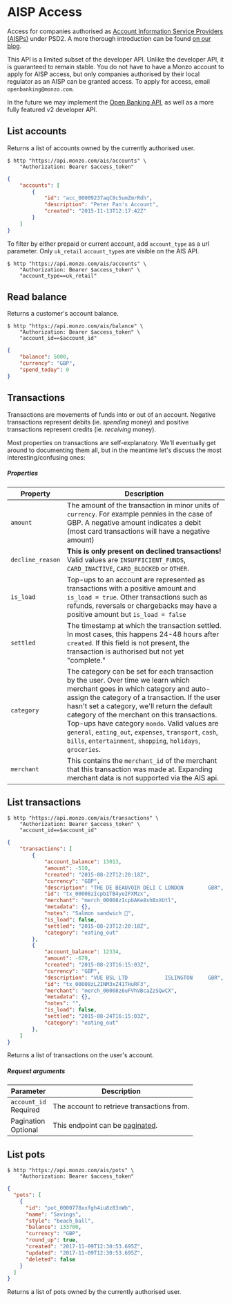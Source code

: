 # AISP Access

Access for companies authorised as [Account Information Service Providers (AISPs)](https://www.fca.org.uk/account-information-service-ais-payment-initiation-service-pis) under PSD2. A more thorough introduction can be found [on our blog](https://monzo.com/blog/2018/01/12/api-update/).

This API is a limited subset of the developer API. Unlike the developer API, it is guaranteed to remain stable. You do not have to have a Monzo account to apply for AISP access, but only companies authorised by their local regulator as an AISP can be granted access. To apply for access, email `openbanking@monzo.com`.

In the future we may implement the [Open Banking API](https://www.openbanking.org.uk), as well as a more fully featured v2 developer API.

## List accounts

Returns a list of accounts owned by the currently authorised user.

```shell
$ http "https://api.monzo.com/ais/accounts" \
    "Authorization: Bearer $access_token"
```

```json
{
    "accounts": [
        {
            "id": "acc_00009237aqC8c5umZmrRdh",
            "description": "Peter Pan's Account",
            "created": "2015-11-13T12:17:42Z"
        }
    ]
}
```

To filter by either prepaid or current account, add `account_type` as a url parameter. Only `uk_retail` `account_type`s are visible on the AIS API.

```shell
$ http "https://api.monzo.com/ais/accounts" \
    "Authorization: Bearer $access_token" \
    "account_type==uk_retail"
```

## Read balance

Returns a customer's account balance.

```shell
$ http "https://api.monzo.com/ais/balance" \
    "Authorization: Bearer $access_token" \
    "account_id==$account_id"
```

```json
{
	"balance": 5000,
	"currency": "GBP",
	"spend_today": 0
}
```

## Transactions

Transactions are movements of funds into or out of an account. Negative transactions represent debits (ie. *spending* money) and positive transactions represent credits (ie. *receiving* money).

Most properties on transactions are self-explanatory. We'll eventually get around to documenting them all, but in the meantime let's discuss the most interesting/confusing ones:

##### Properties

<span class="hide">Property</span> | <span class="hide">Description</span>
-----------------------------------|--------------------------------------
`amount`         | The amount of the transaction in minor units of `currency`. For example pennies in the case of GBP. A negative amount indicates a debit (most card transactions will have a negative amount)
`decline_reason` | **This is only present on declined transactions!** Valid values are `INSUFFICIENT_FUNDS`, `CARD_INACTIVE`, `CARD_BLOCKED` or `OTHER`.
`is_load`        | Top-ups to an account are represented as transactions with a positive amount and `is_load = true`. Other transactions such as refunds, reversals or chargebacks may have a positive amount but `is_load = false`
`settled`        | The timestamp at which the transaction settled. In most cases, this happens 24-48 hours after `created`. If this field is not present, the transaction is authorised but not yet "complete."
`category`       | The category can be set for each transaction by the user. Over time we learn which merchant goes in which category and auto-assign the category of a transaction. If the user hasn't set a category, we'll return the default category of the merchant on this transactions. Top-ups have category `mondo`. Valid values are `general`, `eating_out`, `expenses`, `transport`, `cash`, `bills`, `entertainment`, `shopping`, `holidays`, `groceries`.
`merchant`       | This contains the `merchant_id` of the merchant that this transaction was made at. Expanding merchant data is not supported via the AIS api.

## List transactions

```shell
$ http "https://api.monzo.com/ais/transactions" \
    "Authorization: Bearer $access_token" \
    "account_id==$account_id"
```

```json
{
    "transactions": [
        {
            "account_balance": 13013,
            "amount": -510,
            "created": "2015-08-22T12:20:18Z",
            "currency": "GBP",
            "description": "THE DE BEAUVOIR DELI C LONDON        GBR",
            "id": "tx_00008zIcpb1TB4yeIFXMzx",
            "merchant": "merch_00008zIcpbAKe8shBxXUtl",
            "metadata": {},
            "notes": "Salmon sandwich 🍞",
            "is_load": false,
            "settled": "2015-08-23T12:20:18Z",
            "category": "eating_out"
        },
        {
            "account_balance": 12334,
            "amount": -679,
            "created": "2015-08-23T16:15:03Z",
            "currency": "GBP",
            "description": "VUE BSL LTD            ISLINGTON     GBR",
            "id": "tx_00008zL2INM3xZ41THuRF3",
            "merchant": "merch_00008z6uFVhVBcaZzSQwCX",
            "metadata": {},
            "notes": "",
            "is_load": false,
            "settled": "2015-08-24T16:15:03Z",
            "category": "eating_out"
        },
    ]
}
```

Returns a list of transactions on the user's account.

##### Request arguments

<span class="hide">Parameter</span> | <span class="hide">Description</span>
------------------------------------|--------------------------------------
`account_id`<br><span class="label notice">Required</span>|The account to retrieve transactions from.
Pagination<br><span class="label">Optional</span>|This endpoint can be [paginated](#pagination).

## List pots

```shell
$ http "https://api.monzo.com/ais/pots" \
    "Authorization: Bearer $access_token"
```

```json
{
  "pots": [
    {
      "id": "pot_0000778xxfgh4iu8z83nWb",
      "name": "Savings",
      "style": "beach_ball",
      "balance": 133700,
      "currency": "GBP",
      "round_up": true,
      "created": "2017-11-09T12:30:53.695Z",
      "updated": "2017-11-09T12:30:53.695Z",
      "deleted": false
    }
  ]
}
```

Returns a list of pots owned by the currently authorised user.

